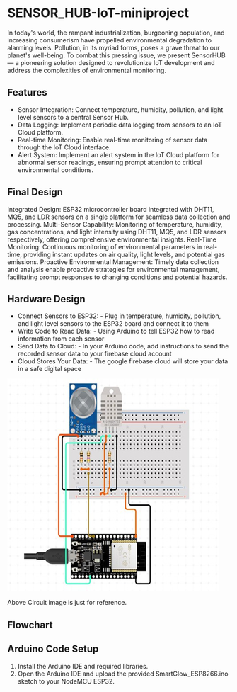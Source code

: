 # SENSOR_HUB-IoT-miniproject

In today's world, the rampant industrialization, burgeoning population, and increasing consumerism have propelled environmental degradation to alarming levels. Pollution, in its myriad forms, poses a grave threat to our planet's well-being. To combat this pressing issue, we present SensorHUB — a pioneering solution designed to revolutionize IoT development and address the complexities of environmental monitoring.

## Features

- Sensor Integration: Connect temperature, humidity, pollution, and light level sensors to a central Sensor Hub.
- Data Logging: Implement periodic data logging from sensors to an IoT Cloud platform.
- Real-time Monitoring: Enable real-time monitoring of sensor data through the IoT Cloud interface.
-	Alert System: Implement an alert system in the IoT Cloud platform for abnormal sensor readings, ensuring prompt attention to critical environmental conditions.

## Final Design


Integrated Design:
ESP32 microcontroller board integrated with DHT11, MQ5, and LDR sensors on a single platform for seamless data collection and processing.
Multi-Sensor Capability:
Monitoring of temperature, humidity, gas concentrations, and light intensity using DHT11, MQ5, and LDR sensors respectively, offering comprehensive environmental insights.
Real-Time Monitoring:
Continuous monitoring of environmental parameters in real-time, providing instant updates on air quality, light levels, and potential gas emissions.
Proactive Environmental Management:
Timely data collection and analysis enable proactive strategies for environmental management, facilitating prompt responses to changing conditions and potential hazards.

## Hardware Design
-	Connect Sensors to ESP32: - Plug in temperature, humidity, pollution, and light level sensors to the ESP32 board and connect it to them
- Write Code to Read Data: - Using Arduino to tell ESP32 how to read information from each sensor
- Send Data to Cloud: - In your Arduino code, add instructions to send the recorded sensor data to your firebase cloud account
- Cloud Stores Your Data: - The google firebase cloud will store your data in a safe digital space

![Refernce Circuit](https://github.com/athulp1/SENSOR_HUB-IoT-miniproject/blob/main/a1.png)

Above Circuit image is just for reference.

## Flowchart



## Arduino Code Setup

1. Install the Arduino IDE and required libraries.
2. Open the Arduino IDE and upload the provided SmartGlow_ESP8266.ino sketch to your NodeMCU ESP32.

